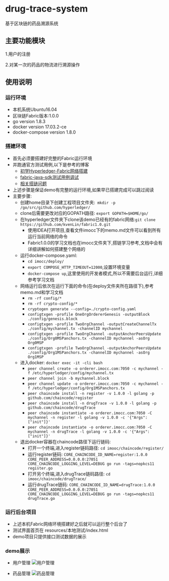 # drug-trace-system
基于区块链的药品溯源系统

## 主要功能模块
1.用户的注册

2.对某一次的药品的物流进行溯源操作

## 使用说明
### 运行环境
* 本机系统Ubuntu16.04
* 区块链Fabric版本:1.0.0
* go version 1.8.3
* docker version 17.03.2-ce
* docker-compose version 1.8.0
### 搭建环境
* 首先必须要搭建好完整的Fabric运行环境
* 并跑通官方测试用例,以下是参考的博客
    * [初学Hyperledger-Fabric网络搭建](https://blog.csdn.net/Box_clf/article/details/82534469)
    * [fabric-java-sdk测试用例调试](https://blog.csdn.net/Box_clf/article/details/82683417)
    * [相关搭链问题](https://blog.csdn.net/Box_clf/article/details/82588062)
* 上述步骤是保证demo有完整的运行环境,如果早已搭建完成可以跳过阅读
* 主要步骤:
    * 创建home目录下创建工程项目文件夹:` mkdir -p /go/src/github.com/hyperledger/`
    * clone后需要更改对应的GOPATH路径: `export GOPATH=$HOME/go/`
    * 在hyperledger文件夹下clone该demo已经有的fabric网络:`git clone https://github.com/kvenLin/fabric1.0.git`
        * 使用IDEA打开项目,查看文件imocc下的memo.md文件可以看到所有运行当前网络的命令
        * Fabric1.0.0的学习文档也在imocc文件夹下,搭链学习参考,文档中会有详细讲解如何搭建整个网络的
    * 运行docker-compose.yaml:
        * `cd imocc/deploy/`
        * `export COMPOSE_HTTP_TIMEOUT=12000`,设置环境变量
        * `docker-compose up`,这里使用的开发者模式,所以不需要后台运行,详细参考学习文档
    * 网络运行后依次在运行下面的命令(在deploy文件夹所在路径下),参考memo.md和学习文档
        * `rm -rf config/*`
        * `rm -rf crypto-config/*`
        * `cryptogen generate --config=./crypto-config.yaml`
        * `configtxgen -profile OneOrgOrdererGenesis -outputBlock ./config/genesis.block`
        * `configtxgen -profile TwoOrgChannel -outputCreateChannelTx ./config/mychannel.tx -channelID mychannel`
        * `configtxgen -profile TwoOrgChannel -outputAnchorPeersUpdate ./config/Org0MSPanchors.tx -channelID mychannel -asOrg Org0MSP`
        * `configtxgen -profile TwoOrgChannel -outputAnchorPeersUpdate ./config/Org1MSPanchors.tx -channelID mychannel -asOrg Org1MSP`
    * 进入docker: `docker exec -it -cli bash`
        *  `peer channel create -o orderer.imocc.com:7050 -c mychannel -f /etc/hyperledger/config/mychannel.tx`
        * `peer channel join -b mychannel.block`
        * `peer channel update -o orderer.imocc.com:7050 -c mychannel -f /etc/hyperledger/config/Org1MSPanchors.tx`
        * `peer chaincode install -n register -v 1.0.0 -l golang -p github.com/chaincode/register`
        * `peer chaincode install -n drugTrace -v 1.0.0 -l golang -p github.com/chaincode/drugTrace`
        * `peer chaincode instantiate -o orderer.imocc.com:7050 -C mychannel -n register -l golang -v 1.0.0 -c '{"Args":["init"]}'`
        * `peer chaincode instantiate -o orderer.imocc.com:7050 -C mychannel -n drugTrace -l golang -v 1.0.0 -c '{"Args":["init"]}'`
    * 退出docker容器在chaincode路径下运行链码:
        * 打开一个终端,进入register链码路径: `cd imooc/chaincode/register/`
        * 运行register链码: `CORE_CHAINCODE_ID_NAME=register:1.0.0 CORE_PEER_ADDRESS=0.0.0.0:27051 CORE_CHAINCODE_LOGGING_LEVEL=DEBUG go run -tags=nopkcs11 register.go`
        * 打开另个终端,进入drugTrace链码路径: `cd imooc/chaincode/drugTrace/`
        * 运行drugTrace链码: `CORE_CHAINCODE_ID_NAME=drugTrace:1.0.0 CORE_PEER_ADDRESS=0.0.0.0:27051 CORE_CHAINCODE_LOGGING_LEVEL=DEBUG go run -tags=nopkcs11 drugTrace.go`
### 运行后台项目
* 上述本机Fabric网络环境搭建好之后就可以运行整个后台了
* 测试界面首页在 resources/本地测试/index.html
* demo项目只提供接口测试数据的展示
### demo展示
* 用户管理
![用户管理](https://raw.githubusercontent.com/kvenLin/drug-trace-system/system-for-local-demo/src/main/resources/images/001.png)

* 药品管理
![药品管理](https://raw.githubusercontent.com/kvenLin/drug-trace-system/system-for-local-demo/src/main/resources/images/002.png)